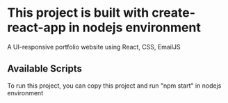 # This project is built with create-react-app in nodejs environment
A UI-responsive portfolio website using React, CSS, EmailJS

## Available Scripts

To run this project, you can copy this project and run "npm start" in nodejs environment
